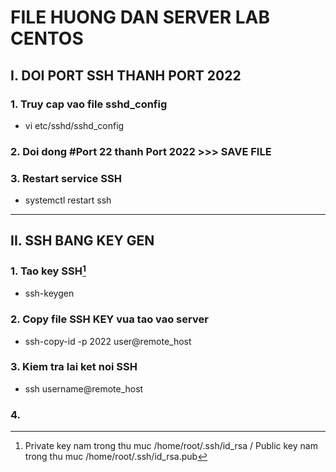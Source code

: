 # FILE HUONG DAN SERVER LAB CENTOS

## I. DOI PORT SSH THANH PORT 2022

### 1. Truy cap vao file sshd_config

* vi etc/sshd/sshd_config

### 2. Doi dong #Port 22 thanh Port 2022 >>> SAVE FILE

### 3. Restart service SSH 

* systemctl restart ssh

***

## II. SSH BANG KEY GEN

### 1. Tao key SSH[^1]

* ssh-keygen
[^1]:
	Private key nam trong thu muc /home/root/.ssh/id_rsa / Public key nam trong thu muc /home/root/.ssh/id_rsa.pub

### 2. Copy file SSH KEY vua tao vao server

* ssh-copy-id -p 2022 user@remote_host

### 3. Kiem tra lai ket noi SSH

* ssh username@remote_host

### 4. 
